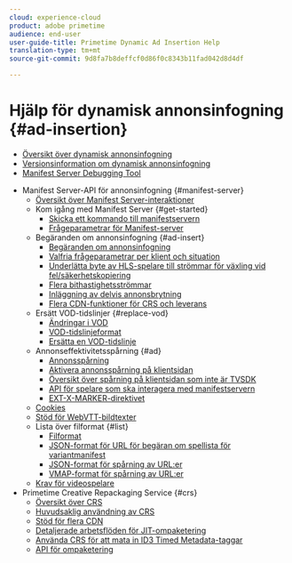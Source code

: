 ```yaml
---
cloud: experience-cloud
product: adobe primetime
audience: end-user
user-guide-title: Primetime Dynamic Ad Insertion Help
translation-type: tm+mt
source-git-commit: 9d8fa7b8deffcf0d86f0c8343b11fad042d8d4df

---
```



# Hjälp för dynamisk annonsinfogning {#ad-insertion}

+ [Översikt över dynamisk annonsinfogning](home.md)
+ [Versionsinformation om dynamisk annonsinfogning](https://docs.adobe.com/content/help/en/primetime/release-notes/ptai/ptai-19x-release-notes.html)
+ [Manifest Server Debugging Tool](manifest-server-debugging-tool.md)
<!-- + [Server Side Ad Insertion debugging dashboard](ssai-debugging-dashboard.md)-->
+ Manifest Server-API för annonsinfogning {#manifest-server}
   + [Översikt över Manifest Server-interaktioner](msapi-topics/ms-overview.md)
   + Kom igång med Manifest Server {#get-started}
      + [Skicka ett kommando till manifestservern](msapi-topics/ms-getting-started/ms-sending-cmd.md)
      + [Frågeparametrar för Manifest-server](msapi-topics/ms-getting-started/ms-api-query-params.md)
   + Begäranden om annonsinfogning {#ad-insert}
      + [Begäranden om annonsinfogning](msapi-topics/ms-insert-ads/ms-ad-insert.md)
      + [Valfria frågeparametrar per klient och situation](msapi-topics/ms-insert-ads/ms-api-query-param-situation.md)
      + [Underlätta byte av HLS-spelare till strömmar för växling vid fel/säkerhetskopiering](msapi-topics/ms-insert-ads/hls-switching-to-failover.md)
      + [Flera bithastighetsströmmar](msapi-topics/ms-insert-ads/ms-api-mbr-streams.md)
      + [Inläggning av delvis annonsbrytning](msapi-topics/ms-insert-ads/partial-ad-break-insetion.md)
      + [Flera CDN-funktioner för CRS och leverans](msapi-topics/ms-insert-ads/ms-api-multi-cdns-for-crs.md)
   + Ersätt VOD-tidslinjer {#replace-vod}
      + [Ändringar i VOD](msapi-topics/ms-changes-vod-timeline/ms-replace-vod-timeline.md)
      + [VOD-tidslinjeformat](msapi-topics/ms-changes-vod-timeline/ms-api-timeline-format.md)
      + [Ersätta en VOD-tidslinje](msapi-topics/ms-changes-vod-timeline/t-ms-replace-vod-timeline.md)
   + Annonseffektivitetsspårning {#ad}
      + [Annonsspårning](msapi-topics/ms-at-effectiveness/ms-at-overview.md)
      + [Aktivera annonsspårning på klientsidan](msapi-topics/ms-at-effectiveness/ms-enable-client-side-ad-tracking.md)
      + [Översikt över spårning på klientsidan som inte är TVSDK](msapi-topics/ms-at-effectiveness/notvsdk-csat-overview.md)
      + [API för spelare som ska interagera med manifestservern](msapi-topics/ms-at-effectiveness/notvsdk-csat-ms-interface.md)
      + [EXT-X-MARKER-direktivet](msapi-topics/ms-at-effectiveness/ms-api-playlists.md)
   + [Cookies](msapi-topics/ms-cookies.md)
   + [Stöd för WebVTT-bildtexter](msapi-topics/ms-webvtt-captions.md)
   + Lista över filformat {#list}
      + [Filformat](msapi-topics/ms-list-file-formats/ms-api-file-formats.md)
      + [JSON-format för URL för begäran om spellista för variantmanifest](msapi-topics/ms-list-file-formats/ms-json-m3u8.md)
      + [JSON-format för spårning av URL:er](msapi-topics/ms-list-file-formats/notvsdk-csat-sidecar.md)
      + [VMAP-format för spårning av URL:er](msapi-topics/ms-list-file-formats/notvsdk-csat-vmap.md)
   + [Krav för videospelare](msapi-topics/ms-player-req.md)
+ Primetime Creative Repackaging Service {#crs}
   + [Översikt över CRS](creative-repackaging-service/crs-overview.md)
   + [Huvudsaklig användning av CRS](creative-repackaging-service/jit-async-hls-conv.md)
   + [Stöd för flera CDN](creative-repackaging-service/multi-cdn-supportt.md)
   + [Detaljerade arbetsflöden för JIT-ompaketering](creative-repackaging-service/jit-repackage.md)
   + [Använda CRS för att mata in ID3 Timed Metadata-taggar](creative-repackaging-service/inject-id3.md)
   + [API för ompaketering](creative-repackaging-service/api-repackage.md)
